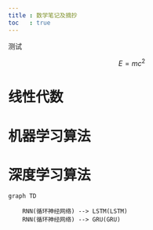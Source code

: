 ```yaml
---
title : 数学笔记及摘抄
toc   : true
---
```


测试

$$E=mc^2$$

# 线性代数


# 机器学习算法



# 深度学习算法

```mermaid
graph TD

    RNN(循环神经网络) --> LSTM(LSTM)
    RNN(循环神经网络) --> GRU(GRU)

```





